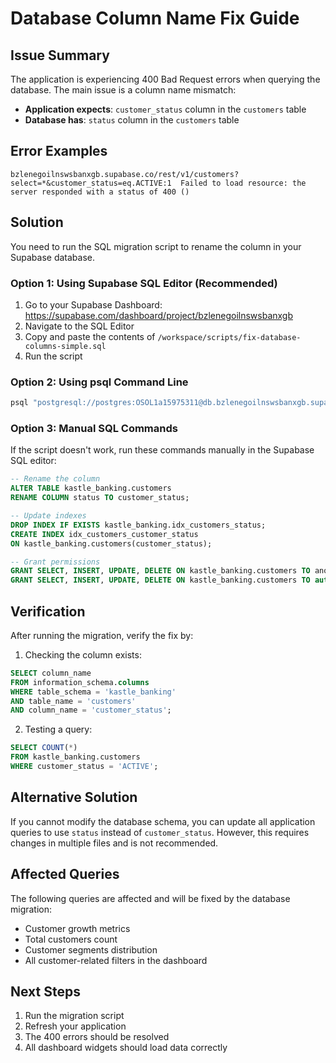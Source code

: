 # Database Column Name Fix Guide

## Issue Summary

The application is experiencing 400 Bad Request errors when querying the database. The main issue is a column name mismatch:

- **Application expects**: `customer_status` column in the `customers` table
- **Database has**: `status` column in the `customers` table

## Error Examples

```
bzlenegoilnswsbanxgb.supabase.co/rest/v1/customers?select=*&customer_status=eq.ACTIVE:1  Failed to load resource: the server responded with a status of 400 ()
```

## Solution

You need to run the SQL migration script to rename the column in your Supabase database.

### Option 1: Using Supabase SQL Editor (Recommended)

1. Go to your Supabase Dashboard: https://supabase.com/dashboard/project/bzlenegoilnswsbanxgb
2. Navigate to the SQL Editor
3. Copy and paste the contents of `/workspace/scripts/fix-database-columns-simple.sql`
4. Run the script

### Option 2: Using psql Command Line

```bash
psql "postgresql://postgres:OSOL1a15975311@db.bzlenegoilnswsbanxgb.supabase.co:5432/postgres?sslmode=require" -f /workspace/scripts/fix-database-columns-simple.sql
```

### Option 3: Manual SQL Commands

If the script doesn't work, run these commands manually in the Supabase SQL editor:

```sql
-- Rename the column
ALTER TABLE kastle_banking.customers 
RENAME COLUMN status TO customer_status;

-- Update indexes
DROP INDEX IF EXISTS kastle_banking.idx_customers_status;
CREATE INDEX idx_customers_customer_status 
ON kastle_banking.customers(customer_status);

-- Grant permissions
GRANT SELECT, INSERT, UPDATE, DELETE ON kastle_banking.customers TO anon;
GRANT SELECT, INSERT, UPDATE, DELETE ON kastle_banking.customers TO authenticated;
```

## Verification

After running the migration, verify the fix by:

1. Checking the column exists:
```sql
SELECT column_name 
FROM information_schema.columns 
WHERE table_schema = 'kastle_banking' 
AND table_name = 'customers'
AND column_name = 'customer_status';
```

2. Testing a query:
```sql
SELECT COUNT(*) 
FROM kastle_banking.customers 
WHERE customer_status = 'ACTIVE';
```

## Alternative Solution

If you cannot modify the database schema, you can update all application queries to use `status` instead of `customer_status`. However, this requires changes in multiple files and is not recommended.

## Affected Queries

The following queries are affected and will be fixed by the database migration:
- Customer growth metrics
- Total customers count
- Customer segments distribution
- All customer-related filters in the dashboard

## Next Steps

1. Run the migration script
2. Refresh your application
3. The 400 errors should be resolved
4. All dashboard widgets should load data correctly